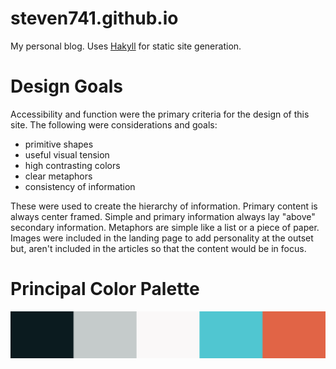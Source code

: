 # steven741.github.io
My personal blog. Uses [Hakyll](https://jaspervdj.be/hakyll/) for static site generation.

# Design Goals
Accessibility and function were the primary criteria for the design of this site. The following were considerations and goals:

* primitive shapes
* useful visual tension
* high contrasting colors
* clear metaphors
* consistency of information

These were used to create the hierarchy of information. Primary content is always center framed. Simple and primary information always lay "above" secondary information. Metaphors are simple like a list or a piece of paper. Images were included in the landing page to add personality at the outset but, aren't included in the articles so that the content would be in focus.

# Principal Color Palette
![color palette](./hakyll-blog/doc/color.png)